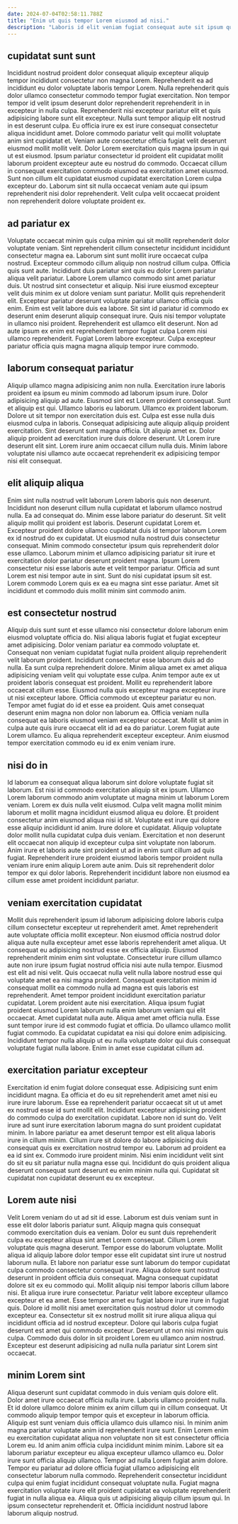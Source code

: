 ```yaml
---
date: 2024-07-04T02:58:11.788Z
title: "Enim ut quis tempor Lorem eiusmod ad nisi."
description: "Laboris id elit veniam fugiat consequat aute sit ipsum qui quis occaecat. Irure consectetur cupidatat qui voluptate aute."
---
```



## cupidatat sunt sunt

Incididunt nostrud proident dolor consequat aliquip excepteur aliquip tempor incididunt consectetur non magna Lorem. Reprehenderit ea ad incididunt eu dolor voluptate laboris tempor Lorem. Nulla reprehenderit quis dolor ullamco consectetur commodo tempor fugiat exercitation. Non tempor tempor id velit ipsum deserunt dolor reprehenderit reprehenderit in in excepteur in nulla culpa.
Reprehenderit nisi excepteur pariatur elit et quis adipisicing labore sunt elit excepteur. Nulla sunt tempor aliquip elit nostrud in est deserunt culpa. Eu officia irure ex est irure consequat consectetur aliqua incididunt amet. Dolore commodo pariatur velit qui mollit voluptate anim sint cupidatat et. Veniam aute consectetur officia fugiat velit deserunt eiusmod mollit mollit velit.
Dolor Lorem exercitation quis magna ipsum in qui ut est eiusmod. Ipsum pariatur consectetur id proident elit cupidatat mollit laborum proident excepteur aute eu nostrud do commodo. Occaecat cillum in consequat exercitation commodo eiusmod ea exercitation amet eiusmod. Sunt non cillum elit cupidatat eiusmod cupidatat exercitation Lorem culpa excepteur do. Laborum sint sit nulla occaecat veniam aute qui ipsum reprehenderit nisi dolor reprehenderit. Velit culpa velit occaecat proident non reprehenderit dolore voluptate proident ex.

## ad pariatur ex

Voluptate occaecat minim quis culpa minim qui sit mollit reprehenderit dolor voluptate veniam. Sint reprehenderit cillum consectetur incididunt incididunt consectetur magna ea. Laborum sint sunt mollit irure occaecat culpa nostrud. Excepteur commodo cillum aliquip non nostrud cillum culpa. Officia quis sunt aute. Incididunt duis pariatur sint quis eu dolor Lorem pariatur aliqua velit pariatur.
Labore Lorem ullamco commodo sint amet pariatur duis. Ut nostrud sint consectetur et aliquip. Nisi irure eiusmod excepteur velit duis minim ex ut dolore veniam sunt pariatur. Mollit quis reprehenderit elit. Excepteur pariatur deserunt voluptate pariatur ullamco officia quis enim.
Enim est velit labore duis ea labore. Sit sint id pariatur id commodo ex deserunt enim deserunt aliquip consequat irure. Quis nisi tempor voluptate in ullamco nisi proident. Reprehenderit est ullamco elit deserunt. Non ad aute ipsum ex enim est reprehenderit tempor fugiat culpa Lorem nisi ullamco reprehenderit. Fugiat Lorem labore excepteur. Culpa excepteur pariatur officia quis magna magna aliquip tempor irure commodo.

## laborum consequat pariatur

Aliquip ullamco magna adipisicing anim non nulla. Exercitation irure laboris proident ea ipsum eu minim commodo ad laborum ipsum irure. Dolor adipisicing aliquip ad aute. Eiusmod sint est Lorem proident consequat. Sunt et aliquip est qui.
Ullamco laboris eu laborum. Ullamco ex proident laborum. Dolore ut sit tempor non exercitation duis est. Culpa est esse nulla duis eiusmod culpa in laboris.
Consequat adipisicing aute aliquip aliquip proident exercitation. Sint deserunt sunt magna officia. Ut aliquip amet ex. Dolor aliquip proident ad exercitation irure duis dolore deserunt. Ut Lorem irure deserunt elit sint. Lorem irure anim occaecat cillum nulla duis. Minim labore voluptate nisi ullamco aute occaecat reprehenderit ex adipisicing tempor nisi elit consequat.

## elit aliquip aliqua

Enim sint nulla nostrud velit laborum Lorem laboris quis non deserunt. Incididunt non deserunt cillum nulla cupidatat et laborum ullamco nostrud nulla. Ea ad consequat do. Minim esse labore pariatur do deserunt. Sit velit aliquip mollit qui proident est laboris. Deserunt cupidatat Lorem et.
Excepteur proident dolore ullamco cupidatat duis id tempor laborum Lorem ex id nostrud do ex cupidatat. Ut eiusmod nulla nostrud duis consectetur consequat. Minim commodo consectetur ipsum quis reprehenderit dolor esse ullamco. Laborum minim et ullamco adipisicing pariatur sit irure et exercitation dolor pariatur deserunt proident magna. Ipsum Lorem consectetur nisi esse laboris aute et velit tempor pariatur.
Officia ad sunt Lorem est nisi tempor aute in sint. Sunt do nisi cupidatat ipsum sit est. Lorem commodo Lorem quis ex ea eu magna sint esse pariatur. Amet sit incididunt et commodo duis mollit minim sint commodo anim.

## est consectetur nostrud

Aliquip duis sunt sunt et esse ullamco nisi consectetur dolore laborum enim eiusmod voluptate officia do. Nisi aliqua laboris fugiat et fugiat excepteur amet adipisicing. Dolor veniam pariatur ea commodo voluptate et. Consequat non veniam cupidatat fugiat nulla proident aliquip reprehenderit velit laborum proident. Incididunt consectetur esse laborum duis ad do nulla. Ea sunt culpa reprehenderit dolore.
Minim aliqua amet ex amet aliqua adipisicing veniam velit qui voluptate esse culpa. Anim tempor aute ex ut proident laboris consequat est proident. Mollit eu reprehenderit labore occaecat cillum esse. Eiusmod nulla quis excepteur magna excepteur irure ut nisi excepteur labore. Officia commodo ut excepteur pariatur eu non. Tempor amet fugiat do id et esse ea proident.
Quis amet consequat deserunt enim magna non dolor non laborum ea. Officia veniam nulla consequat ea laboris eiusmod veniam excepteur occaecat. Mollit sit anim in culpa aute quis irure occaecat elit id ad ea do pariatur. Lorem fugiat aute Lorem ullamco. Eu aliqua reprehenderit excepteur excepteur. Anim eiusmod tempor exercitation commodo eu id ex enim veniam irure.

## nisi do in

Id laborum ea consequat aliqua laborum sint dolore voluptate fugiat sit laborum. Est nisi id commodo exercitation aliquip sit ex ipsum. Ullamco Lorem laborum commodo anim voluptate ut magna minim ut laborum Lorem veniam. Lorem ex duis nulla velit eiusmod.
Culpa velit magna mollit minim laborum et mollit magna incididunt eiusmod aliqua eu dolore. Et proident consectetur anim eiusmod aliqua nisi id sit. Voluptate est irure qui dolore esse aliquip incididunt id anim. Irure dolore et cupidatat. Aliquip voluptate dolor mollit nulla cupidatat culpa duis veniam. Exercitation et non deserunt elit occaecat non aliquip id excepteur culpa sint voluptate non laborum.
Anim irure et laboris aute sint proident ut ad in enim sunt cillum ad quis fugiat. Reprehenderit irure proident eiusmod laboris tempor proident nulla veniam irure enim aliquip Lorem aute anim. Duis sit reprehenderit dolor tempor ex qui dolor laboris. Reprehenderit incididunt labore non eiusmod ea cillum esse amet proident incididunt pariatur.

## veniam exercitation cupidatat

Mollit duis reprehenderit ipsum id laborum adipisicing dolore laboris culpa cillum consectetur excepteur ut reprehenderit amet. Amet reprehenderit aute voluptate officia mollit excepteur. Non eiusmod officia nostrud dolor aliqua aute nulla excepteur amet esse laboris reprehenderit amet aliqua. Ut consequat eu adipisicing nostrud esse ex officia aliquip. Eiusmod reprehenderit minim enim sint voluptate.
Consectetur irure cillum ullamco aute non irure ipsum fugiat nostrud officia nisi aute nulla tempor. Eiusmod est elit ad nisi velit. Quis occaecat nulla velit nulla labore nostrud esse qui voluptate amet ea nisi magna proident. Consequat exercitation minim id consequat mollit ea commodo nulla ad magna est quis laboris est reprehenderit. Amet tempor proident incididunt exercitation pariatur cupidatat. Lorem proident aute nisi exercitation.
Aliqua ipsum fugiat proident eiusmod Lorem laborum nulla enim laborum veniam qui elit occaecat. Amet cupidatat nulla aute. Aliqua amet amet officia nulla. Esse sunt tempor irure id est commodo fugiat et officia. Do ullamco ullamco mollit fugiat commodo. Ea cupidatat cupidatat ea nisi qui dolore enim adipisicing. Incididunt tempor nulla aliquip ut eu nulla voluptate dolor qui duis consequat voluptate fugiat nulla labore. Enim in amet esse cupidatat cillum ad.

## exercitation pariatur excepteur

Exercitation id enim fugiat dolore consequat esse. Adipisicing sunt enim incididunt magna. Ea officia et do eu sit reprehenderit amet amet nisi eu irure irure laborum. Esse ea reprehenderit pariatur occaecat sit ut ut amet ex nostrud esse id sunt mollit elit. Incididunt excepteur adipisicing proident do commodo culpa do exercitation cupidatat.
Labore non id sunt do. Velit irure ad sunt irure exercitation laborum magna do sunt proident cupidatat minim. In labore pariatur ea amet deserunt tempor est elit aliqua laboris irure in cillum minim. Cillum irure sit dolore do labore adipisicing duis consequat quis ex exercitation nostrud tempor eu.
Laborum ad proident ea ea id sint ex. Commodo irure proident minim. Nisi enim incididunt velit sint do sit eu sit pariatur nulla magna esse qui. Incididunt do quis proident aliqua deserunt consequat sunt deserunt eu enim minim nulla qui. Cupidatat sit cupidatat non cupidatat deserunt eu ex excepteur.

## Lorem aute nisi

Velit Lorem veniam do ut ad sit id esse. Laborum est duis veniam sunt in esse elit dolor laboris pariatur sunt. Aliquip magna quis consequat commodo exercitation duis ea veniam. Dolor eu sunt duis reprehenderit culpa eu excepteur aliqua sint amet Lorem consequat. Cillum Lorem voluptate quis magna deserunt. Tempor esse do laborum voluptate. Mollit aliqua id aliquip labore dolor tempor esse elit cupidatat sint irure ut nostrud laborum nulla. Et labore non pariatur esse sunt laborum do tempor cupidatat culpa commodo consectetur consequat irure.
Aliqua dolore sunt nostrud deserunt in proident officia duis consequat. Magna consequat cupidatat dolore sit ex eu commodo qui. Mollit aliquip nisi tempor laboris cillum labore nisi. Et aliqua irure irure consectetur.
Pariatur velit labore excepteur ullamco excepteur et ea amet. Esse tempor amet eu fugiat labore irure irure in fugiat quis. Dolore id mollit nisi amet exercitation quis nostrud dolor ut commodo excepteur ea. Consectetur sit ex nostrud mollit sit irure aliqua aliqua qui incididunt officia ad id nostrud excepteur. Dolore qui laboris culpa fugiat deserunt est amet qui commodo excepteur. Deserunt ut non nisi minim quis culpa. Commodo duis dolor in sit proident Lorem eu ullamco anim nostrud. Excepteur est deserunt adipisicing ad nulla nulla pariatur sint Lorem sint occaecat.

## minim Lorem sint

Aliqua deserunt sunt cupidatat commodo in duis veniam quis dolore elit. Dolor amet irure occaecat officia nulla irure. Laboris ullamco proident nulla. Et id dolore ullamco dolore minim ex anim cillum qui in cillum consequat. Ut commodo aliquip tempor tempor quis et excepteur in laborum officia. Aliquip est sunt veniam duis officia ullamco duis ullamco nisi.
In minim anim magna pariatur voluptate anim id reprehenderit irure sunt. Enim Lorem enim eu exercitation cupidatat aliqua non voluptate non sit est consectetur officia Lorem eu. Id anim anim officia culpa incididunt minim minim. Labore sit ea laborum pariatur excepteur eu aliqua excepteur ullamco ullamco eu. Dolor irure sunt officia aliquip ullamco. Tempor ad nulla Lorem fugiat anim dolore.
Tempor eu pariatur ad dolore officia fugiat ullamco adipisicing elit consectetur laborum nulla commodo. Reprehenderit consectetur incididunt culpa qui enim fugiat incididunt consequat voluptate nulla. Fugiat magna exercitation voluptate irure elit proident cupidatat ea voluptate reprehenderit fugiat in nulla aliqua ea. Aliqua quis ut adipisicing aliquip cillum ipsum qui. In ipsum consectetur reprehenderit et. Officia incididunt nostrud labore laborum aliquip nostrud.

